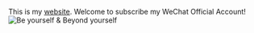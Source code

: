 This is my [website](https://www.juicyiter.com/).
Welcome to subscribe my WeChat Official Account!
![Be yourself & Beyond yourself](http://juicyiter.gitee.io/images/subscribe.jpg)
